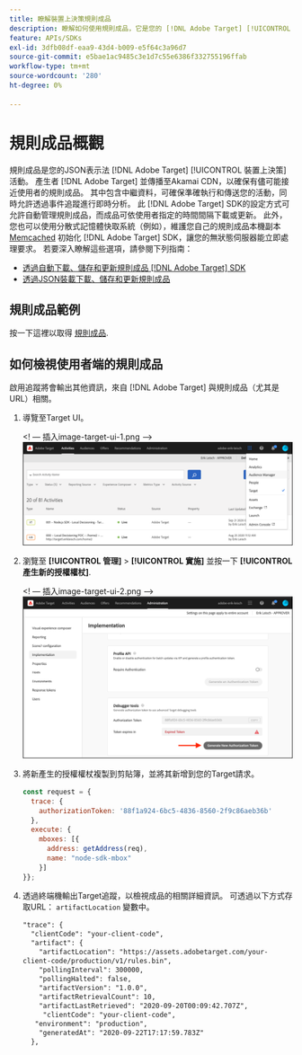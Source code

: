 ```yaml
---
title: 瞭解裝置上決策規則成品
description: 瞭解如何使用規則成品，它是您的 [!DNL Adobe Target] [!UICONTROL 裝置上決策] 活動。
feature: APIs/SDKs
exl-id: 3dfb08df-eaa9-43d4-b009-e5f64c3a96d7
source-git-commit: e5bae1ac9485c3e1d7c55e6386f332755196ffab
workflow-type: tm+mt
source-wordcount: '280'
ht-degree: 0%

---
```


# 規則成品概觀

規則成品是您的JSON表示法 [!DNL Adobe Target] [!UICONTROL 裝置上決策] 活動。 產生者 [!DNL Adobe Target] 並傳播至Akamai CDN，以確保有儘可能接近使用者的規則成品。 其中包含中繼資料，可確保準確執行和傳送您的活動，同時允許透過事件追蹤進行即時分析。 此 [!DNL Adobe Target] SDK的設定方式可允許自動管理規則成品，而成品可依使用者指定的時間間隔下載或更新。 此外，您也可以使用分散式記憶體快取系統（例如），維護您自己的規則成品本機副本 [Memcached](https://memcached.org/) 初始化 [!DNL Adobe Target] SDK，讓您的無狀態伺服器能立即處理要求。 若要深入瞭解這些選項，請參閱下列指南：

* [透過自動下載、儲存和更新規則成品 [!DNL Adobe Target] SDK](rule-artifact-sdk.md)
* [透過JSON裝載下載、儲存和更新規則成品](rule-artifact-json.md)

## 規則成品範例

按一下這裡以取得 [規則成品](rule-artifact-example.md).

## 如何檢視使用者端的規則成品

啟用追蹤將會輸出其他資訊，來自 [!DNL Adobe Target] 與規則成品（尤其是URL）相關。

1. 導覽至Target UI。

   &lt;! — 插入image-target-ui-1.png —>
   ![替代影像](assets/asset-rule-artifact-1.png)

1. 瀏覽至 **[!UICONTROL 管理]** > **[!UICONTROL 實施]** 並按一下 **[!UICONTROL 產生新的授權權杖]**.

   &lt;! — 插入image-target-ui-2.png —>
   ![替代影像](assets/asset-rule-artifact-2.png)

1. 將新產生的授權權杖複製到剪貼簿，並將其新增到您的Target請求。

   ```javascript {line-numbers="true"}
   const request = {
     trace: {
       authorizationToken: '88f1a924-6bc5-4836-8560-2f9c86aeb36b'
     },
     execute: {
       mboxes: [{
         address: getAddress(req),
         name: "node-sdk-mbox"
       }]
   }};
   ```

1. 透過終端機輸出Target追蹤，以檢視成品的相關詳細資訊。 可透過以下方式存取URL： `artifactLocation` 變數中。

   ```
   "trace": {
     "clientCode": "your-client-code",
     "artifact": {
       "artifactLocation": "https://assets.adobetarget.com/your-client-code/production/v1/rules.bin",
       "pollingInterval": 300000,
       "pollingHalted": false,
       "artifactVersion": "1.0.0",
       "artifactRetrievalCount": 10,
       "artifactLastRetrieved": "2020-09-20T00:09:42.707Z",
        "clientCode": "your-client-code",
      "environment": "production",
       "generatedAt": "2020-09-22T17:17:59.783Z"
     },
   ```
